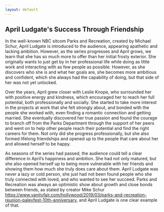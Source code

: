 ```yaml
---
layout: default
---
```


## April Ludgate's Success Through Friendship

In the well-known NBC sitcom Parks and Recreation, created by Michael Schur, April Ludgate is introduced to the audience, appearing apathetic and lacking ambition. However, as the series progresses and April grows, we learn that she has so much more to offer than her initial frosty exterior. She originally wants to just get by in her professional life while doing as little work and interacting with as few people as possible. However, as she discovers who she is and what her goals are, she becomes more ambitious and confident, which she always had the capability of doing, but that side of her was not yet unlocked.

Over the years, April grew closer with Leslie Knope, who surrounded her with positive energy and kindness, which encouraged her to reach her full potential, both professionally and socially. She started to take more interest in the projects at work that she felt strongly about, and bonded with the people she worked with, even finding a romantic connection and getting married. She eventually discovered her true passion and found the courage to branch off from the Parks Department through the support of her peers and went on to help other people reach their potential and find the right careers for them. Not only did she progress professionally, but she also formed lifelong friendships and opened up to the people that care about her and allowed herself to be happy. 

As seasons of the series had passed, the audience could tell a clear difference in April’s happiness and ambition. She had not only matured, but she also opened herself up to being more vulnerable with her friends and showing them how much she truly does care about them. April Ludgate was never a lazy or cold person, she just had not been found people who she truly connected with loved, and who wanted to see her succeed. Parks and Recreation was always an optimistic show about growth and close bonds between friends, as stated by creator Mike Schur https://www.vanityfair.com/hollywood/2019/03/parks-and-recreation-reunion-paleyfest-10th-anniversary, and April Ludgate is one clear example of that.
